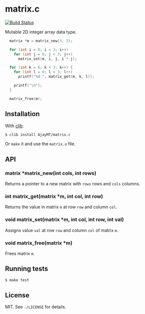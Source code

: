 
# matrix.c
[![Build Status](https://travis-ci.org/AjayMT/matrix.c.svg)](https://travis-ci.org/AjayMT/matrix.c)

Mutable 2D integer array data type.

```c
  matrix *m = matrix_new(3, 3);

  for (int i = 0; i < 3; i++)
    for (int j = 0; j < 3; j++)
      matrix_set(m, i, j, i * j);

  for (int k = 0; k < 3; k++) {
    for (int l = 0; l < 3; l++)
      printf("%d ", matrix_get(m, k, l));

    printf("\n");
  }

  matrix_free(m);
  ```

## Installation
With [clib](http://github.com/clibs/clib):

```sh
$ clib install AjayMT/matrix.c
```

Or `make` it and use the `matrix.o` file.

## API
### matrix *matrix_new(int cols, int rows)
Returns a pointer to a new matrix with `rows` rows and `cols` columns.

### int matrix_get(matrix *m, int col, int row)
Returns the value in matrix `m` at row `row` and column `col`.

### void matrix_set(matrix *m, int col, int row, int val)
Assigns value `val` at row `row` and column `col` of matrix `m`.

### void matrix_free(matrix *m)
Frees matrix `m`.

## Running tests

```sh
$ make test
```

## License
MIT. See `./LICENSE` for details.
